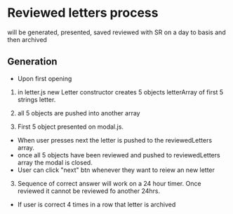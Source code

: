 # Reviewed letters process 
will be generated, presented, saved reviewed with SR on a day to basis and then archived

## Generation

* Upon first opening
1. in letter.js new Letter constructor creates 5 objects letterArray of first 5 strings letter.
2. all 5 objects are pushed into another array

2. First 5 object presented on modal.js. 
- When user presses next the letter is pushed to the reviewedLetters array.
- once all 5 objects have been reviewed and pushed to reviewedLetters array the modal is closed. 
- User can click "next" btn whenever they want to reiew an new letter

3. Sequence of correct answer will work on a 24 hour timer. Once reviewed it cannot be reviewed fo another 24hrs. 
- If user is correct 4 times in a row that letter is archived
